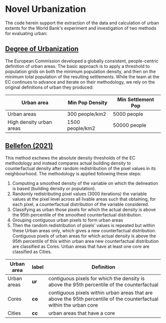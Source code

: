 # Novel Urbanization

The code herein support the extraction of the data and calculation of urban extents for the World Bank's experiment and investigation of two methods for evaluating urban:

## [Degree of Urbanization](https://ghsl.jrc.ec.europa.eu/degurbaOverview.php)

The European Commission developed a globally consistent, people-centric definition of urban areas. The basic approach is to apply a threshold to population grids on both the minimum population density, and then on the minimum total population of the resulting settlements. While the team at the EC continues to advance and iterate on their methodology, we rely on the original definitions of urban they produced:

| Urban area | Min Pop Density | Min Settlement Pop |
| --- | --- | --- |
| Urban areas | 300 people/km2 | 5000 people |
| High density urban areas | 1500 people/km2 | 50000 people |

## [Bellefon (2021)](https://www.sciencedirect.com/science/article/pii/S0094119019301032)

This method eschews the absolute density thresholds of the EC methodology and instead compares actual building density to counterfactual density after random redistribution of the pixel values in its neighbourhood. The methodology is applied following these steps:

1. Computing a smoothed density of the variable on which the delineation is based (building density or population).
2. Randomly redistributing pixel values (3000 iterations) the variable values at the pixel level across all livable areas such that obtaining, for each pixel, a counterfactual distribution of the variable considered.
3. Classifying as urban those pixels for which the actual density is above the 95th percentile of the smoothed counterfactual distribution.
4. Grouping contiguous urban pixels to form urban areas
5. Then the random redistribution of pixels’ values is repeated but within these Urban areas only, which gives a new counterfactual distribution. Contiguous pixels of urban areas for which actual density is above the 95th percentile of this within urban area new counterfactual distribution are classified as Cores. Urban areas that have at least one core are classified as Cities.

| Urban area | label | Definition |
| --- | --- | --- |
| Urban areas | __ur__ | contiguous pixels for which the density is above the 95th percentile of the counterfactual |
| Cores | __co__ | contiguous pixels within urban areas that are above the 95th percentile of the counterfactual within the urban core |
| Cities | __cc__ | urban areas that have a core |
